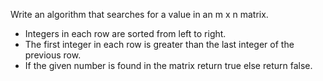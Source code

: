  
Write an algorithm that searches for a value in an m x n matrix.
- Integers in each row are sorted from left to right.
- The first integer in each row is greater than the last integer of the
previous row.
- If the given number is found in the matrix return true else return
false.
